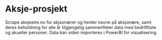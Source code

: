 # Aksje-prosjekt
 Scrape aksjeeire.no for akjsonærer og henter navne på aksjonære, samt deres beholdning for alle år tilgjengelig sammenfleter data med bedriftliste og akueller personer. Data kan siden importeres i PowerBI for visualisering.
